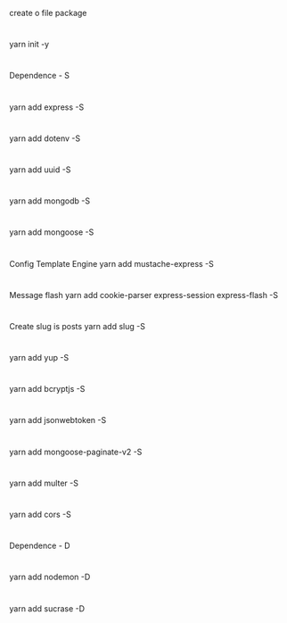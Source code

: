 create o file package

#

yarn init -y

#

Dependence - S

#

yarn add express -S

#

yarn add dotenv -S

#

yarn add uuid -S

#

yarn add mongodb -S

#

yarn add mongoose -S

#

Config Template Engine
yarn add mustache-express -S

#

Message flash
yarn add cookie-parser express-session express-flash -S

#

Create slug is posts
yarn add slug -S

#

yarn add yup -S

#

yarn add bcryptjs -S

#

yarn add jsonwebtoken -S

#

yarn add mongoose-paginate-v2 -S

#

yarn add multer -S

#

yarn add cors -S

#

#

Dependence - D

#

yarn add nodemon -D

#

yarn add sucrase -D

